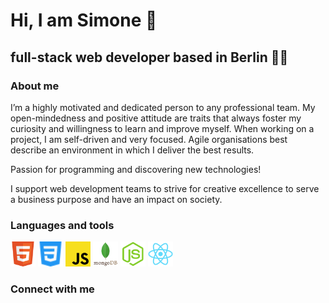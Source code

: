<!DOCTYPE html>
<html lang="en">
<head>
    <meta charset="UTF-8">
    <meta http-equiv="X-UA-Compatible" content="IE=edge">
    <meta name="viewport" content="width=device-width, initial-scale=1.0">
    <title>Simone Capuano WD</title>
    <link rel="stylesheet" href="https://cdnjs.cloudflare.com/ajax/libs/normalize/7.0.0/normalize.min.css">
    <link href='https://fonts.googleapis.com/css?family=Roboto:300,400,700' rel='stylesheet' type='text/css'>
    <link rel="stylesheet" href="css/style.css">
    <script src="https://kit.fontawesome.com/1bd0d02f71.js" crossorigin="anonymous"></script>
</head>

<h1>Hi, I am <strong>Simone</strong> 👋</h1>
        <h2>full-stack web developer based in Berlin 👨‍💻</h2> 

### About me 

I’m a highly motivated and dedicated person to any professional team. My open-mindedness and positive attitude are traits that always foster my curiosity and willingness to learn and improve myself. When working on a project, I am self-driven and very focused. Agile organisations best describe an environment in which I deliver the best results.

Passion for programming and discovering new technologies!

I support web development teams to strive for creative excellence to serve a business purpose and have an impact on society.

### Languages and tools

<img src="images/html5.svg" height=40px> <img src="images/css3.svg" height=40px> <img src="images/javascript.svg" height=40px> <img src="images/mongodb.svg" height=40px> <img src="images/node-js.svg" height=40px> <img src="images/react.svg" height=40px>

### Connect with me 

<a href="https://www.linkedin.com/in/simone-capuano-webdeveloper/" target="_blank"><i class="fab fa-linkedin"></i></a>



